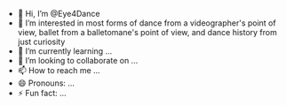 - 👋 Hi, I’m @Eye4Dance
- 👀 I’m interested in most forms of dance from a videographer's point of view, ballet from a balletomane's point of view, and dance history from just curiosity
- 🌱 I’m currently learning ...
- 💞️ I’m looking to collaborate on ...
- 📫 How to reach me ...
- 😄 Pronouns: ...
- ⚡ Fun fact: ...

<!---
Eye4Dance/Eye4Dance is a ✨ special ✨ repository because its `README.md` (this file) appears on your GitHub profile.
You can click the Preview link to take a look at your changes.
--->

